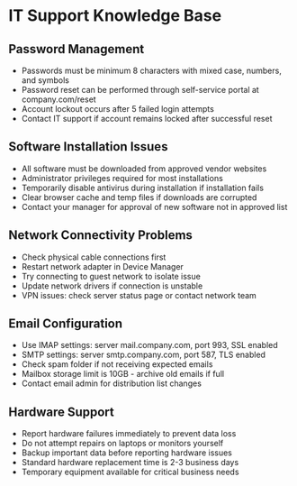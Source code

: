 # IT Support Knowledge Base

## Password Management
- Passwords must be minimum 8 characters with mixed case, numbers, and symbols
- Password reset can be performed through self-service portal at company.com/reset
- Account lockout occurs after 5 failed login attempts
- Contact IT support if account remains locked after successful reset

## Software Installation Issues
- All software must be downloaded from approved vendor websites
- Administrator privileges required for most installations
- Temporarily disable antivirus during installation if installation fails
- Clear browser cache and temp files if downloads are corrupted
- Contact your manager for approval of new software not in approved list

## Network Connectivity Problems
- Check physical cable connections first
- Restart network adapter in Device Manager
- Try connecting to guest network to isolate issue
- Update network drivers if connection is unstable
- VPN issues: check server status page or contact network team

## Email Configuration
- Use IMAP settings: server mail.company.com, port 993, SSL enabled
- SMTP settings: server smtp.company.com, port 587, TLS enabled
- Check spam folder if not receiving expected emails
- Mailbox storage limit is 10GB - archive old emails if full
- Contact email admin for distribution list changes

## Hardware Support
- Report hardware failures immediately to prevent data loss
- Do not attempt repairs on laptops or monitors yourself
- Backup important data before reporting hardware issues
- Standard hardware replacement time is 2-3 business days
- Temporary equipment available for critical business needs